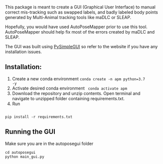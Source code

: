 This package is meant to create a GUI (Graphical User Interface) to manual 
correct mis-tracking such as swapped labels, and badly labeled body points 
generated by Multi-Animal tracking tools like maDLC or SLEAP.

Hopefully, you would have used AutoPoseMapper prior to use this tool. 
AutoPoseMapper should help fix most of the errors created by maDLC and SLEAP.

The GUI was built using [PySimpleGUI](https://www.pysimplegui.org/en/latest/) 
so refer to the website if you have any installation issues.

## Installation:
1. Create a new conda environment <code>conda create -n apm python=3.7 -y </code>
2. Activate desired conda environment <code> conda activate apm </code>
3. Download the repository and unzip contents. Open terminal and 
navigate to unzipped folder containing requirements.txt.
4. Run   
<code>
pip install -r requirements.txt  
</code>  

## Running the GUI
Make sure you are in the autoposegui folder
```commandline
cd autoposegui
python main_gui.py
```
